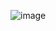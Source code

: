 ![image](https://github.com/KrishanMihiranga/css-positioning/assets/119467538/154e2424-033f-4839-adfc-8fb1e0a13c6b)
